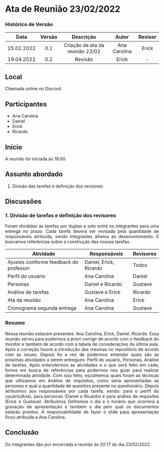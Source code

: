 # Ata de Reunião 23/02/2022


### Histórico de Versão

|  Data  | Versão | Descrição | Autor | Revisor |
| :----: | :----: | :-------: | :---: | :--------:|
| 25.02.2022 | 0.1 | Criação da ata da reunião 23/02 | Ana Carolina | Erick | 
| 19.04.2022 | 0.2 | Revisão | Erick | - | 

## Local

Chamada online no Discord.

## Participantes
- Ana Carolina
- Daniel
- Erick
- Ricardo

## Início

A reunião foi iniciada às 18:00.

## Assunto abordado

1. Divisão das tarefas e definição dos revisores.

## Discussões

### 1. Divisão de tarefas e definição dos revisores
<p style="text-align: justify;">Foram divididas as tarefas por duplas e solo entre os integrantes para uma entrega no prazo. Cada tarefa deverá ser revisada pela quantidade de responsáveis atribuída, sendo integrantes alheios ao desenvolvimento. E buscamos referências sobre a construção das nossas tarefas.
</p>

| Atividade | Responsáveis | Revisores |
|--|--|--|
| Ajustes conforme feedback do professor  | Daniel, Erick, Ricardo | Todos |
| Perfil do usuário | Ana Carolina  | Daniel |
| Personas | Daniel e Ricardo | Gustave |
| Análise de tarefas | Gustave e Erick | Ricardo |
| Ata da reunião | Ana Carolina | Erick |
| Cronograma segunda entrega | Ana Carolina | Gustave |

### Resumo
<p style="text-align: justify;">
Nessa reunião estavam presentes: Ana Carolina, Erick, Daniel, Ricardo. Essa reunião serviu para podermos a priori corrigir de acordo com o feedback do monitor e também de acordo com a tabela de considerações da última aula. Após a correção houve a introdução das mesmas no repositório de acordo com as issues. Depois foi a vez de podermos entender quais são as próximas atividades a serem entregues: Perfil do usuário, Personas, Análise de tarefas. Após entendermos as atividades e o que será feito em cada, fomos em busca de referências para podermos nos guiar para realizar determinada atividade. Com isso feito, escolhemos quais foram as técnicas que utilizamos em Análise de requisitos, como seria apresentadas as personas e qual a quantidade de questões presente no questionário. Depois atribuímos aos responsáveis por cada tarefa, sendo: para o perfil do usuário(Ana), para personas (Daniel e Ricardo) e para análise de requisitos (Erick e Gustave). Atribuímos Definimos o dia e o horário que ocorrerá a gravação da apresentação e também o dia pelo qual os documentos estarão prontos. A responsabilidade de fazer o slide para apresentação ficou atribuída a Ana Carolina.
</p>

## Conclusão
Os integrantes dão por encerrada a reunião às 20:17 do dia 23/02/2022.
